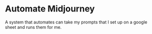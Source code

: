 # Automate Midjourney

A system that automates can take my prompts that I set up on a google sheet and runs them for me.